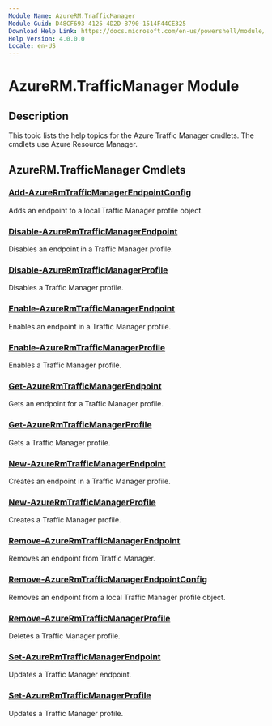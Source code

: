 ```yaml
---
Module Name: AzureRM.TrafficManager
Module Guid: D48CF693-4125-4D2D-8790-1514F44CE325
Download Help Link: https://docs.microsoft.com/en-us/powershell/module/azurerm.trafficmanager
Help Version: 4.0.0.0
Locale: en-US
---
```


# AzureRM.TrafficManager Module
## Description
This topic lists the help topics for the Azure Traffic Manager cmdlets. The cmdlets use Azure Resource Manager.

## AzureRM.TrafficManager Cmdlets
### [Add-AzureRmTrafficManagerEndpointConfig](Add-AzureRmTrafficManagerEndpointConfig.md)
Adds an endpoint to a local Traffic Manager profile object.

### [Disable-AzureRmTrafficManagerEndpoint](Disable-AzureRmTrafficManagerEndpoint.md)
Disables an endpoint in a Traffic Manager profile.

### [Disable-AzureRmTrafficManagerProfile](Disable-AzureRmTrafficManagerProfile.md)
Disables a Traffic Manager profile.

### [Enable-AzureRmTrafficManagerEndpoint](Enable-AzureRmTrafficManagerEndpoint.md)
Enables an endpoint in a Traffic Manager profile.

### [Enable-AzureRmTrafficManagerProfile](Enable-AzureRmTrafficManagerProfile.md)
Enables a Traffic Manager profile.

### [Get-AzureRmTrafficManagerEndpoint](Get-AzureRmTrafficManagerEndpoint.md)
Gets an endpoint for a Traffic Manager profile.

### [Get-AzureRmTrafficManagerProfile](Get-AzureRmTrafficManagerProfile.md)
Gets a Traffic Manager profile.

### [New-AzureRmTrafficManagerEndpoint](New-AzureRmTrafficManagerEndpoint.md)
Creates an endpoint in a Traffic Manager profile.

### [New-AzureRmTrafficManagerProfile](New-AzureRmTrafficManagerProfile.md)
Creates a Traffic Manager profile.

### [Remove-AzureRmTrafficManagerEndpoint](Remove-AzureRmTrafficManagerEndpoint.md)
Removes an endpoint from Traffic Manager.

### [Remove-AzureRmTrafficManagerEndpointConfig](Remove-AzureRmTrafficManagerEndpointConfig.md)
Removes an endpoint from a local Traffic Manager profile object.

### [Remove-AzureRmTrafficManagerProfile](Remove-AzureRmTrafficManagerProfile.md)
Deletes a Traffic Manager profile.

### [Set-AzureRmTrafficManagerEndpoint](Set-AzureRmTrafficManagerEndpoint.md)
Updates a Traffic Manager endpoint.

### [Set-AzureRmTrafficManagerProfile](Set-AzureRmTrafficManagerProfile.md)
Updates a Traffic Manager profile.

